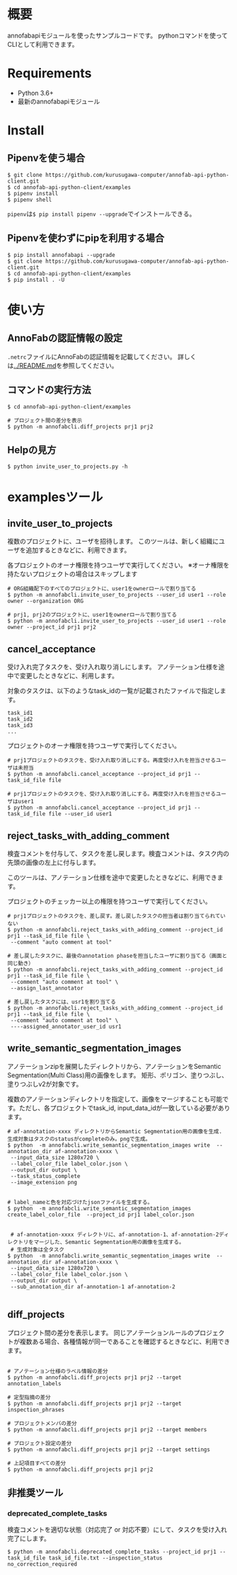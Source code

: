 # 概要
annofabapiモジュールを使ったサンプルコードです。
pythonコマンドを使ってCLIとして利用できます。

# Requirements
* Python 3.6+
* 最新のannofabapiモジュール

# Install

## Pipenvを使う場合

```
$ git clone https://github.com/kurusugawa-computer/annofab-api-python-client.git
$ cd annofab-api-python-client/examples
$ pipenv install
$ pipenv shell
```

`pipenv`は`$ pip install pipenv --upgrade`でインストールできる。


## Pipenvを使わずにpipを利用する場合

```
$ pip install annofabapi --upgrade
$ git clone https://github.com/kurusugawa-computer/annofab-api-python-client.git
$ cd annofab-api-python-client/examples
$ pip install . -U
```


# 使い方

## AnnoFabの認証情報の設定
`.netrc`ファイルにAnnoFabの認証情報を記載してください。
詳しくは[../README.md](../README.md)を参照してください。

## コマンドの実行方法

```
$ cd annofab-api-python-client/examples

# プロジェクト間の差分を表示
$ python -m annofabcli.diff_projects prj1 prj2
```


## Helpの見方

```
$ python invite_user_to_projects.py -h
```


# examplesツール

## invite_user_to_projects
複数のプロジェクトに、ユーザを招待します。
このツールは、新しく組織にユーザを追加するときなどに、利用できます。

各プロジェクトのオーナ権限を持つユーザで実行してください。
※オーナ権限を持たないプロジェクトの場合はスキップします

```
# ORG組織配下のすべてのプロジェクトに、user1をownerロールで割り当てる
$ python -m annofabcli.invite_user_to_projects --user_id user1 --role owner --organization ORG

# prj1, prj2のプロジェクトに、user1をownerロールで割り当てる
$ python -m annofabcli.invite_user_to_projects --user_id user1 --role owner --project_id prj1 prj2
```

## cancel_acceptance
受け入れ完了タスクを、受け入れ取り消しにします。
アノテーション仕様を途中で変更したときなどに、利用します。

対象のタスクは、以下のようなtask_idの一覧が記載されたファイルで指定します。

```
task_id1
task_id2
task_id3
...
```


プロジェクトのオーナ権限を持つユーザで実行してください。

```
# prj1プロジェクトのタスクを、受け入れ取り消しにする。再度受け入れを担当させるユーザは未担当
$ python -m annofabcli.cancel_acceptance --project_id prj1 --task_id_file file

# prj1プロジェクトのタスクを、受け入れ取り消しにする。再度受け入れを担当させるユーザはuser1
$ python -m annofabcli.cancel_acceptance --project_id prj1 --task_id_file file --user_id user1
```

## reject_tasks_with_adding_comment
検査コメントを付与して、タスクを差し戻します。検査コメントは、タスク内の先頭の画像の左上に付与します。

このツールは、アノテーション仕様を途中で変更したときなどに、利用できます。

プロジェクトのチェッカー以上の権限を持つユーザで実行してください。

```
# prj1プロジェクトのタスクを、差し戻す。差し戻したタスクの担当者は割り当てられていない
$ python -m annofabcli.reject_tasks_with_adding_comment --project_id prj1 --task_id_file file \
 --comment "auto comment at tool"

# 差し戻したタスクに、最後のannotation phaseを担当したユーザに割り当てる（画面と同じ動き）
$ python -m annofabcli.reject_tasks_with_adding_comment --project_id prj1 --task_id_file file \
 --comment "auto comment at tool" \
 --assign_last_annotator

# 差し戻したタスクには、usr1を割り当てる
$ python -m annofabcli.reject_tasks_with_adding_comment --project_id prj1 --task_id_file file \
 --comment "auto comment at tool" \
 ----assigned_annotator_user_id usr1

```

## write_semantic_segmentation_images
アノテーションzipを展開したディレクトリから、アノテーションをSemantic Segmentation(Multi Class)用の画像をします。
矩形、ポリゴン、塗りつぶし、塗りつぶしv2が対象です。

複数のアノテーションディレクトリを指定して、画像をマージすることも可能です。ただし、各プロジェクトでtask_id, input_data_idが一致している必要があります。


```
# af-annotation-xxxx ディレクトリからSemantic Segmentation用の画像を生成. 生成対象はタスクのstatusがcompleteのみ。pngで生成。
$ python  -m annofabcli.write_semantic_segmentation_images write  --annotation_dir af-annotation-xxxx \
 --input_data_size 1280x720 \
 --label_color_file label_color.json \
 --output_dir output \
 --task_status_complete
 --image_extension png 
 
 
# label_nameと色を対応づけたjsonファイルを生成する。
$ python  -m annofabcli.write_semantic_segmentation_images create_label_color_file  --project_id prj1 label_color.json

 
 # af-annotation-xxxx ディレクトリに、af-annotation-1、af-annotation-2ディレクトリをマージした、Semantic Segmentation用の画像を生成する。
 # 生成対象は全タスク
$ python  -m annofabcli.write_semantic_segmentation_images write  --annotation_dir af-annotation-xxxx \
 --input_data_size 1280x720 \
 --label_color_file label_color.json \
 --output_dir output \
 --sub_annotation_dir af-annotation-1 af-annotation-2


```



## diff_projects
プロジェクト間の差分を表示します。
同じアノテーションルールのプロジェクトが複数ある場合、各種情報が同一であることを確認するときなどに、利用できます。


```

# アノテーション仕様のラベル情報の差分
$ python -m annofabcli.diff_projects prj1 prj2 --target annotation_labels

# 定型指摘の差分
$ python -m annofabcli.diff_projects prj1 prj2 --target inspection_phrases

# プロジェクトメンバの差分
$ python -m annofabcli.diff_projects prj1 prj2 --target members

# プロジェクト設定の差分
$ python -m annofabcli.diff_projects prj1 prj2 --target settings

# 上記項目すべての差分
$ python -m annofabcli.diff_projects prj1 prj2
```


## 非推奨ツール


### deprecated_complete_tasks
検査コメントを適切な状態（対応完了 or 対応不要）にして、タスクを受け入れ完了にします。

```
$ python -m annofabcli.deprecated_complete_tasks --project_id prj1 --task_id_file task_id_file.txt --inspection_status no_correction_required 

```